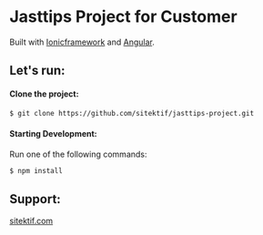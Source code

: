 # Jasttips Project for Customer
Built with [Ionicframework](https://ionicframework.com/) and [Angular](https://angular.io/). 

## Let's run:

#### Clone the project:
```bash
$ git clone https://github.com/sitektif/jasttips-project.git
```

#### Starting Development:

Run one of the following commands:
```bash
$ npm install
```

## Support:
<a href="https://www.sitektif.com/">sitektif.com
</a>